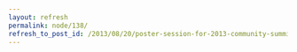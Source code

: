 ```yaml
---
layout: refresh
permalink: node/138/
refresh_to_post_id: /2013/08/20/poster-session-for-2013-community-summit
---
```

